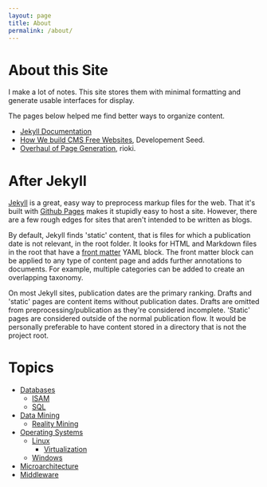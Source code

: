 ```yaml
---
layout: page
title: About
permalink: /about/
---
```


# About this Site

I make a lot of notes.  This site stores them with minimal formatting and generate usable interfaces for display.

The pages below helped me find better ways to organize content.

- [Jekyll Documentation](http://jekyllrb.com/docs/home/)
- [How We build CMS Free Websites](https://developmentseed.org/blog/2012/07/27/build-cms-free-websites/), Developement Seed.
- [Overhaul of Page Generation](http://www.rioki.org/2014/12/02/overhaul-of-page-generation.html), rioki.

# After Jekyll

[Jekyll](http://jekyllrb.com/) is a great, easy way to preprocess markup files for the web.  That it's built with [Github Pages](https://pages.github.com/) makes it stupidly easy to host a site.  However, there are a few rough edges for sites that aren't intended to be written as blogs.

By default, Jekyll finds 'static' content, that is files for which a publication date is not relevant, in the root folder.  It looks for HTML and Markdown files in the root that have a [front matter](http://jekyllrb.com/docs/frontmatter/) YAML block.  The front matter block can be applied to any type of content page and adds further annotations to documents.  For example, multiple categories can be added to create an overlapping taxonomy.

On most Jekyll sites, publication dates are the primary ranking.  Drafts and 'static' pages are content items without publication dates.  Drafts are omitted from preprocessing/publication as they're considered incomplete.  'Static' pages are considered outside of the normal publication flow.  It would be personally preferable to have content stored in a directory that is not the project root.  

# Topics

- [Databases](/databases)
  - [ISAM](/databases/isam)
  - [SQL](/databases/sql)
- [Data Mining](/data-mining)
  - [Reality Mining](/data-mining/reality-mining)
- [Operating Systems](/os)
  - [Linux](/os/linux)
    - [Virtualization](/os/linux/virtualization)
  - [Windows](/os/windows)
- [Microarchitecture](/microarchitecture)
- [Middleware](/middleware)
